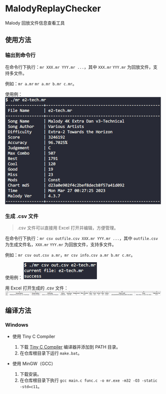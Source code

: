 # MalodyReplayChecker
Malody 回放文件信息查看工具

## 使用方法

### 输出到命令行

在命令行下执行：`mr XXX.mr YYY.mr ...`，其中 `XXX.mr` `YYY.mr` 为回放文件，支持多文件。

例如：`mr a.mr` `mr a.mr b.mr c.mr`。

使用例：
![](mr.png)

### 生成 .csv 文件

> .csv 文件可以直接用 Excel 打开并编辑，方便管理。

在命令行下执行：`mr csv outfile.csv XXX.mr YYY.mr ...`，其中 `outfile.csv` 为生成文件名，`XXX.mr` `YYY.mr` 为回放文件，支持多文件。

例如：`mr csv out.csv a.mr`，`mr csv info.csv a.mr b.mr c.mr`。

使用例：
![](csv.png)

用 Excel 打开生成的 .csv 文件：
![](excel.png)

## 编译方法

### Windows

* 使用 Tiny C Compiler
    1. 下载 [Tiny C Compiler](https://bellard.org/tcc/) 编译器并添加到 PATH 目录。
    2. 在仓库根目录下运行 `make.bat`。

* 使用 MinGW（GCC）
    1. 下载安装。
    2. 在仓库根目录下执行 `gcc main.c func.c -o mr.exe -m32 -O3 -static -std=c11`。